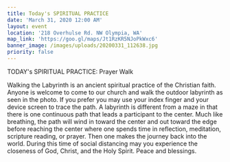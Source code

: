 ```yaml
---
title: Today's SPIRITUAL PRACTICE
date: 'March 31, 2020 12:00 AM'
layout: event
location: '218 Overhulse Rd. NW Olympia, WA'
map_link: 'https://goo.gl/maps/Jt1RzKR5NJoPkWxc6'
banner_image: /images/uploads/20200331_112638.jpg
priority: false
---
```

TODAY's SPIRITUAL PRACTICE: Prayer Walk

Walking the Labyrinth is an ancient spiritual practice of the Christian faith. Anyone is welcome to come to our church and walk the outdoor labyrinth as seen in the photo. If you prefer you may use your index finger and your device screen to trace the path. A labyrinth is different from a maze in that there is one continuous path that leads a participant to the center. Much like breathing, the path will wind in toward the center and out toward the edge before reaching the center where one spends time in reflection, meditation, scripture reading, or prayer. Then one makes the journey back into the world. During this time of social distancing may you experience the closeness of God, Christ, and the Holy Spirit. Peace and blessings.